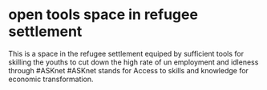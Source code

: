 # open tools space in refugee settlement
This is a space in the refugee settlement equiped by sufficient tools for skilling the youths to cut down the high rate of un employment and idleness through #ASKnet 
#ASKnet stands for Access to skills and knowledge for economic transformation.
